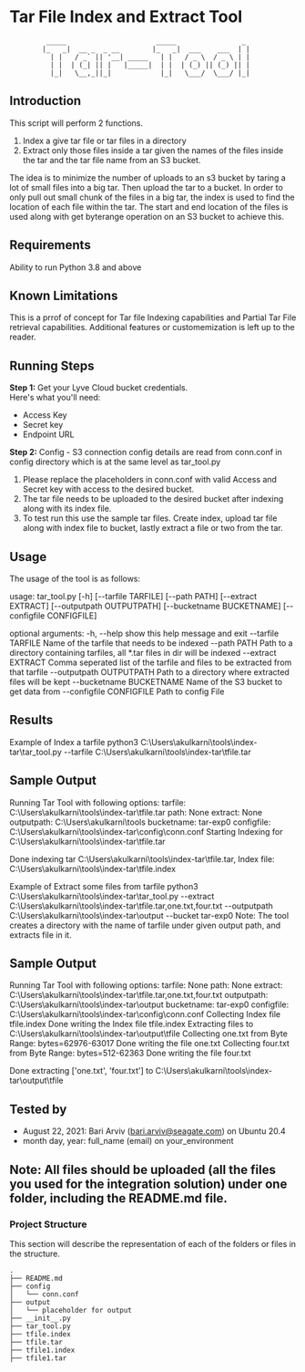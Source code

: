 
# Tar File Index and Extract Tool

             _____                      _____                _
            |_   _|  __ _  _ __        |_   _|  ___    ___  | |
              | |   / _` || '__| _____   | |   / _ \  / _ \ | |
              | |  | (_| || |   |_____|  | |  | (_) || (_) || |
              |_|   \__,_||_|            |_|   \___/  \___/ |_|
              

## Introduction
This script will perform 2 functions.
1. Index a give tar file or tar files in a directory
2. Extract only those files inside a tar given the names of the files inside the tar and the tar file name from an
S3 bucket.

The idea is to minimize the number of uploads to an s3 bucket by taring a lot of small files into a big tar.
Then upload the tar to a bucket. In order to only pull out small chunk of the files in a big tar, the index is used to
find the location of each file within the tar. The start and end location of the files is used along with get byterange
operation on an S3 bucket to achieve this. 

## Requirements
Ability to run Python 3.8 and above

## Known Limitations 
This is a prrof of concept for Tar file Indexing capabilities and Partial Tar File retrieval capabilities. 
Additional features or customemization is left up to the reader.


## Running Steps
**Step 1:** Get your Lyve Cloud bucket credentials.   
Here's what you'll need:
* Access Key
* Secret key
* Endpoint URL

**Step 2:** 
Config - S3 connection config details are read from conn.conf in config directory
which is at the same level as tar_tool.py

1. Please replace the placeholders in conn.conf with valid Access and Secret
key with access to the desired bucket.
2. The tar file needs to be uploaded to the desired bucket after indexing along
with its index file.
3. To test run this use the sample tar files. Create index, upload tar file along
with index file to bucket, lastly extract a file or two from the tar.

## Usage
The usage of the tool is as follows:

usage: tar_tool.py [-h] [--tarfile TARFILE] [--path PATH] [--extract EXTRACT]
                   [--outputpath OUTPUTPATH] [--bucketname BUCKETNAME]
                   [--configfile CONFIGFILE]

optional arguments:
  -h, --help            show this help message and exit
  --tarfile TARFILE     Name of the tarfile that needs to be indexed
  --path PATH           Path to a directory containing tarfiles, all *.tar
                        files in dir will be indexed
  --extract EXTRACT     Comma seperated list of the tarfile and files to be
                        extracted from that tarfile
  --outputpath OUTPUTPATH
                        Path to a directory where extracted files will be kept
  --bucketname BUCKETNAME
                        Name of the S3 bucket to get data from
  --configfile CONFIGFILE
                        Path to config File

## Results 
Example of Index a tarfile
python3 C:\Users\akulkarni\tools\index-tar\tar_tool.py
--tarfile C:\Users\akulkarni\tools\index-tar\tfile.tar

Sample Output
---------------------------------------
Running Tar Tool with following options:
   tarfile: C:\Users\akulkarni\tools\index-tar\tfile.tar
   path: None
   extract: None
   outputpath: C:\Users\akulkarni\tools
   bucketname: tar-exp0
   configfile: C:\Users\akulkarni\tools\index-tar\config\conn.conf
Starting Indexing for C:\Users\akulkarni\tools\index-tar\tfile.tar

Done indexing tar C:\Users\akulkarni\tools\index-tar\tfile.tar,
Index file: C:\Users\akulkarni\tools\index-tar\tfile.index


Example of Extract some files from tarfile
python3 C:\Users\akulkarni\tools\index-tar\tar_tool.py
--extract C:\Users\akulkarni\tools\index-tar\tfile.tar,one.txt,four.txt
--outputpath C:\Users\akulkarni\tools\index-tar\output
--bucket tar-exp0
Note: The tool creates a directory with the name of tarfile under given output path, and extracts file in it.

Sample Output
---------------------------------------
Running Tar Tool with following options:
   tarfile: None
   path: None
   extract: C:\Users\akulkarni\tools\index-tar\tfile.tar,one.txt,four.txt
   outputpath: C:\Users\akulkarni\tools\index-tar\output
   bucketname: tar-exp0
   configfile: C:\Users\akulkarni\tools\index-tar\config\conn.conf
Collecting Index file tfile.index
Done writing the Index file tfile.index
Extracting files to C:\Users\akulkarni\tools\index-tar\output\tfile
Collecting one.txt from Byte Range: bytes=62976-63017
Done writing the file one.txt
Collecting four.txt from Byte Range: bytes=512-62363
Done writing the file four.txt

Done extracting ['one.txt', 'four.txt'] to C:\Users\akulkarni\tools\index-tar\output\tfile

## Tested by
* August 22, 2021: Bari Arviv (bari.arviv@seagate.com) on Ubuntu 20.4
* month day, year: full_name (email) on your_environment

## **Note:** All files should be uploaded (all the files you used for the integration solution) under one folder, including the README.md file. 
### Project Structure

This section will describe the representation of each of the folders or files in the structure.
```
.
├── README.md
├── config
│   └── conn.conf
├── output
│   └── placeholder for output
├── __init__.py
├── tar_tool.py
├── tfile.index
├── tfile.tar
├── tfile1.index
├── tfile1.tar

```
